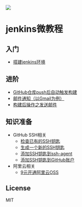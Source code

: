 [![][ButlerImage]][website]

# jenkins微教程

## 入门
  - [搭建jenkins环境](https://github.com/blackstone86/learn-jenkins/blob/master/install_jenkins.md)

## 进阶
  - [GitHub仓库push后自动触发构建](https://github.com/blackstone86/learn-jenkins/blob/master/ci_by_webhook.md)
  - [邮件通知（以Gmail为例）](https://github.com/blackstone86/learn-jenkins/blob/master/mail_notification.md)
  - [构建后操作之发送邮件](https://github.com/blackstone86/learn-jenkins/blob/master/send_mail_after_build.md)

## 知识准备
  - GitHub SSH相关
    - [检查已有的SSH钥匙](https://github.com/blackstone86/learn-jenkins/blob/master/github_ssh_key_check.md)
    - [生成一个新的SSH钥匙](https://github.com/blackstone86/learn-jenkins/blob/master/github_ssh_key_generate.md)
    - [添加SSH钥匙到ssh-agent](https://github.com/blackstone86/learn-jenkins/blob/master/github_ssh_key_to_sshagent.md)
    - [添加SSH钥匙到GitHub账户](https://github.com/blackstone86/learn-jenkins/blob/master/github_ssh_key_add.md)
  - 阿里云相关
    - [9元开通阿里云OSS](https://github.com/blackstone86/learn-jenkins/blob/master/aliyun_create_oss.md)

## License

MIT

[ButlerImage]: https://jenkins.io/sites/default/files/jenkins_logo.png
[website]: https://jenkins.io/
